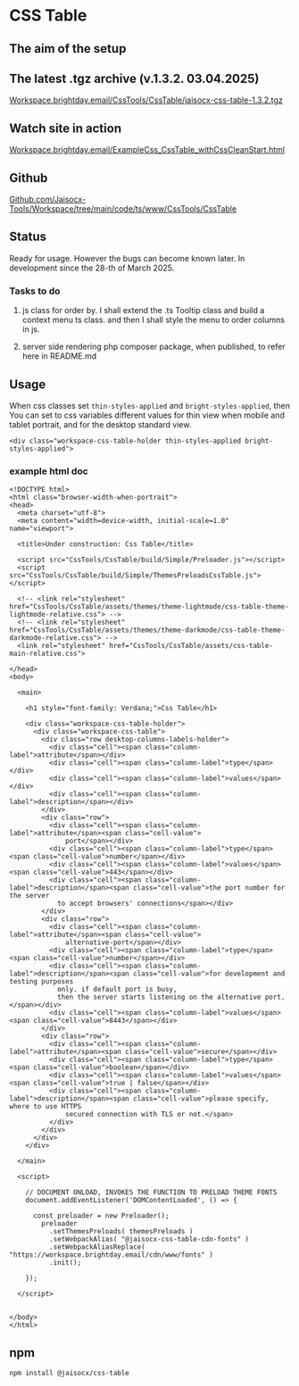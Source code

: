 # CSS Table

## The aim of the setup


## The latest .tgz archive (v.1.3.2. 03.04.2025)

[Workspace.brightday.email/CssTools/CssTable/jaisocx-css-table-1.3.2.tgz](https://workspace.brightday.email/CssTools/CssTable/jaisocx-css-table-1.3.2.tgz)



## Watch site in action

[Workspace.brightday.email/ExampleCss_CssTable_withCssCleanStart.html](https://workspace.brightday.email/ExampleCss_CssTable_withCssCleanStart.html)



## Github

[Github.com/Jaisocx-Tools/Workspace/tree/main/code/ts/www/CssTools/CssTable](https://github.com/Jaisocx-Tools/Workspace/tree/main/code/ts/www/CssTools/CssTable)


## Status
Ready for usage. However the bugs can become known later.
In development since the 28-th of March 2025.




### Tasks to do

1. js class for order by. I shall extend the .ts Tooltip class and build a context menu ts class.
and then I shall style the menu to order columns in js.

2. server side rendering php composer package, when published, to refer here in README.md



## Usage

When css classes set `thin-styles-applied` and `bright-styles-applied`,
then You can set to css variables different values for thin view when mobile and tablet portrait,
and for the desktop standard view.

```
<div class="workspace-css-table-holder thin-styles-applied bright-styles-applied">
```


### example html doc
```
<!DOCTYPE html>
<html class="browser-width-when-portrait">
<head>
  <meta charset="utf-8">
  <meta content="width=device-width, initial-scale=1.0" name="viewport">

  <title>Under construction: Css Table</title>

  <script src="CssTools/CssTable/build/Simple/Preloader.js"></script>
  <script src="CssTools/CssTable/build/Simple/ThemesPreloadsCssTable.js"></script>

  <!-- <link rel="stylesheet" href="CssTools/CssTable/assets/themes/theme-lightmode/css-table-theme-lightmode-relative.css"> -->
  <!-- <link rel="stylesheet" href="CssTools/CssTable/assets/themes/theme-darkmode/css-table-theme-darkmode-relative.css"> -->
  <link rel="stylesheet" href="CssTools/CssTable/assets/css-table-main-relative.css">

</head>
<body>

  <main>

    <h1 style="font-family: Verdana;">Css Table</h1>

    <div class="workspace-css-table-holder">
      <div class="workspace-css-table">
        <div class="row desktop-columns-labels-holder">
          <div class="cell"><span class="column-label">attribute</span></div>
          <div class="cell"><span class="column-label">type</span></div>
          <div class="cell"><span class="column-label">values</span></div>
          <div class="cell"><span class="column-label">description</span></div>
        </div>
        <div class="row">
          <div class="cell"><span class="column-label">attribute</span><span class="cell-value">
              port</span></div>
          <div class="cell"><span class="column-label">type</span><span class="cell-value">number</span></div>
          <div class="cell"><span class="column-label">values</span><span class="cell-value">443</span></div>
          <div class="cell"><span class="column-label">description</span><span class="cell-value">the port number for the server 
            to accept browsers' connections</span></div>
        </div>
        <div class="row">
          <div class="cell"><span class="column-label">attribute</span><span class="cell-value">
              alternative-port</span></div>
          <div class="cell"><span class="column-label">type</span><span class="cell-value">number</span></div>
          <div class="cell"><span class="column-label">description</span><span class="cell-value">for development and testing purposes
            only. if default port is busy,
            then the server starts listening on the alternative port.</span></div>
          <div class="cell"><span class="column-label">values</span><span class="cell-value">8443</span></div>
        </div>
        <div class="row">
          <div class="cell"><span class="column-label">attribute</span><span class="cell-value">secure</span></div>
          <div class="cell"><span class="column-label">type</span><span class="cell-value">boolean</span></div>
          <div class="cell"><span class="column-label">values</span><span class="cell-value">true | false</span></div>
          <div class="cell"><span class="column-label">description</span><span class="cell-value">please specify, where to use HTTPS
              secured connection with TLS or not.</span>
          </div>
        </div>
      </div>
    </div>

  </main>

  <script>

    // DOCUMENT ONLOAD, INVOKES THE FUNCTION TO PRELOAD THEME FONTS
    document.addEventListener('DOMContentLoaded', () => {

      const preloader = new Preloader();
        preloader
          .setThemesPreloads( themesPreloads )
          .setWebpackAlias( "@jaisocx-css-table-cdn-fonts" )
          .setWebpackAliasReplace( "https://workspace.brightday.email/cdn/www/fonts" )
          .init();

    });

  </script>

  
</body>
</html>

```


## npm 

```
npm install @jaisocx/css-table
```



